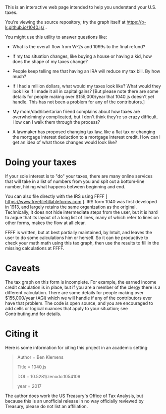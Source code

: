 This is an interactive web page intended to help you understand your U.S. taxes.

You're viewing the source repository; try the graph itself at https://b-k.github.io/1040.js/ .

You might use this utility to answer questions like:

* What is the overall flow from W-2s and 1099s to the final refund?

* If my tax situation changes, like buying a house or having a kid, how does the shape of my taxes change?

* People keep telling me that having an IRA will reduce my tax bill. By how much?

* If I had a million dollars, what would my taxes look like? What would they look like
if I made it all in capital gains? [But please note there are some details for people
making over $155,000/year that 1040.js doesn't yet handle. This has not been a problem for
any of the contributors.]

* My mom/dad/libertarian friend complains about how taxes are overwhelmingly complicated, but I don't
think they're so crazy difficult. How can I walk them through the process?

* A lawmaker has proposed changing tax law, like a flat tax or changing the mortgage
interest deduction to a mortgage interest credit. How can I get an idea of what those
changes would look like?

Doing your taxes
========

If your sole interest is to "do" your taxes, there are many online services that will
take in a list of numbers from you and spit out a bottom-line number, hiding what
happens between beginning and end.

You can also file directly with the IRS using FFFF [ https://www.freefilefillableforms.com ].
IRS form 1040 was first developed in 1913, and largely retains the same organization
as the original. Technically, it does not hide intermediate steps from the user, but
it is hard to argue that its layout of a long list of lines, many of which refer to
lines on other forms, makes the flow at all clear.

FFFF is written, but at best partially maintained, by Intuit, and leaves the user to
do some calculations him or herself. So it can be productive to check your math math
using this tax graph, then use the results to fill in the missing calculations at FFFF.


Caveats
========

The tax graph on this form is incomplete. For example, the earned income credit
calculation is in place, but if you are a member of the clergy there is a different
calculation. There are some details for people making over $155,000/year (AGI) which we
will handle if any of the contributors ever have that problem. The code is open source,
and you are encouraged to add cells or logical nuances that apply to your situation;
see Contributing.md for details.

Citing it
========
Here is some information for citing this project in an academic setting:

> Author = Ben Klemens
>
> Title = 1040.js
>
> DOI = 10.5281/zenodo.1054109
>
> year = 2017

The author does work the US Treasury's Office of Tax Analysis, but because this is an unofficial release in no way officially reviewed by Treasury, please do not list an affiliation.
